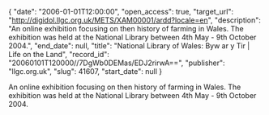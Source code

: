 {
  "date": "2006-01-01T12:00:00", 
  "open_access": true, 
  "target_url": "http://digidol.llgc.org.uk/METS/XAM00001/ardd?locale=en", 
  "description": "An online exhibition focusing on then history of farming in Wales. The exhibition was held at the National Library between 4th May - 9th October 2004.", 
  "end_date": null, 
  "title": "National Library of Wales: Byw ar y Tir | Life on the Land", 
  "record_id": "20060101T120000//7DgWb0DEMas/EDJ2rirwA==", 
  "publisher": "llgc.org.uk", 
  "slug": 41607, 
  "start_date": null
}

An online exhibition focusing on then history of farming in Wales. The exhibition was held at the National Library between 4th May - 9th October 2004.